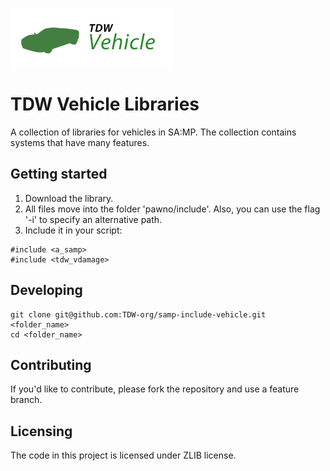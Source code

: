 ![TDW Vehicle libraries](tdw_vehicle/docs/img/logo.png)

# TDW Vehicle Libraries
A collection of libraries for vehicles in SA:MP. The collection contains systems that have many features.

## Getting started
1. Download the library.
2. All files move into the folder 'pawno/include'. Also, you can use the flag '-i<path>' to specify an alternative path.
3. Include it in your script:
```pawn
#include <a_samp>
#include <tdw_vdamage>
```

## Developing
```shell
git clone git@github.com:TDW-org/samp-include-vehicle.git <folder_name>
cd <folder_name>
```

## Contributing
If you'd like to contribute, please fork the repository and use a feature branch.

## Licensing
The code in this project is licensed under ZLIB license.
